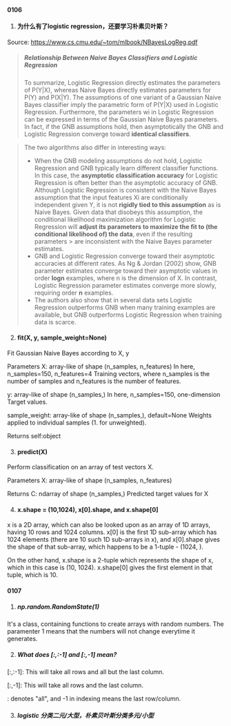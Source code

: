 #### 0106
1. #### 为什么有了logistic regression，还要学习朴素贝叶斯？ 

Source: https://www.cs.cmu.edu/~tom/mlbook/NBayesLogReg.pdf
> ##### Relationship Between Naive Bayes Classifiers and Logistic Regression
> To summarize, Logistic Regression directly estimates the parameters of P(Y|X), whereas Naive Bayes directly estimates parameters for P(Y) and P(X|Y). 
> The assumptions of one variant of a Gaussian Naive Bayes classifier imply the parametric form of P(Y|X) used in Logistic Regression. Furthermore, the parameters wi in Logistic Regression can be expressed in terms of the Gaussian Naive Bayes parameters. 
> In fact, if the GNB assumptions hold, then asymptotically the GNB and Logistic Regression converge toward **identical classifiers**.

> The two algorithms also differ in interesting ways:
> - When the GNB modeling assumptions do not hold, Logistic Regression and GNB typically learn different classifier functions. In this case, the **asymptotic classification accuracy** for Logistic Regression is often better than the asymptotic accuracy of GNB. Although Logistic Regression is consistent with the Naive
Bayes assumption that the input features Xi are conditionally independent given Y, it is not **rigidly tied to this assumption** as is Naive Bayes. Given
data that disobeys this assumption, the conditional likelihood maximization algorithm for Logistic Regression will **adjust its parameters to maximize the
fit to (the conditional likelihood of) the data**, even if the resulting parameters > are inconsistent with the Naive Bayes parameter estimates.
> - GNB and Logistic Regression converge toward their asymptotic accuracies at different rates. As Ng & Jordan (2002) show, GNB parameter estimates converge toward their asymptotic values in order **logn** examples, where n is the dimension of X. In contrast, Logistic Regression parameter estimates converge more slowly, requiring order **n** examples. 
> - The authors also show that in several data sets Logistic Regression outperforms GNB when many training examples are available, but GNB outperforms Logistic Regression when training data is scarce.

2. #### fit(X, y, sample_weight=None)
Fit Gaussian Naive Bayes according to X, y

Parameters
X: array-like of shape (n_samples, n_features) In here, n_samples=150, n_features=4
Training vectors, where n_samples is the number of samples and n_features is the number of features.

y: array-like of shape (n_samples,) In here, n_samples=150, one-dimension
Target values.

sample_weight: array-like of shape (n_samples,), default=None
Weights applied to individual samples (1. for unweighted).

Returns
self:object

3. #### predict(X)
Perform classification on an array of test vectors X.

Parameters
X: array-like of shape (n_samples, n_features)

Returns
C: ndarray of shape (n_samples,)
Predicted target values for X

4. #### x.shape = (10,1024), x[0].shape, and x.shape[0]

x is a 2D array, which can also be looked upon as an array of 1D arrays, having 10 rows and 1024 columns. x[0] is the first 1D sub-array which has 1024 elements (there are 10 such 1D sub-arrays in x), and x[0].shape gives the shape of that sub-array, which happens to be a 1-tuple - (1024, ).

On the other hand, x.shape is a 2-tuple which represents the shape of x, which in this case is (10, 1024). x.shape[0] gives the first element in that tuple, which is 10.

#### 0107
1. ##### np.random.RandomState(1)
It's a class, containing functions to create arrays with random numbers. The paramenter 1 means that the numbers will not change everytime it generates.

2. ##### What does [:,:-1] and [:,-1] mean?
[:,:-1]: This will take all rows and all but the last column.

[:,-1]: This will take all rows and the last column.

: denotes "all", and -1 in indexing means the last row/column.

3. ##### logistic 分类二元/大型，朴素贝叶斯分类多元/小型
